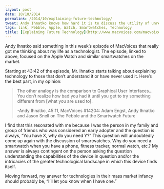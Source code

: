 ```yaml
---
layout: post
date: 10/10/2014
permalink: /2014/10/explaining-future-technology/
tweet: Andy Ihnatko knows how hard it is to discuss the utility of unreleased technology.
tags: link, Pebble, Apple, Watch, Smartwatches, Technology
title: [Explaining Future Technology](http://www.macvoices.com/macvoices-14204-adam-engst-andy-ihnatko-jason-snell-pebble-smartwatch-future/)
---
```


<p>Andy Ihnatko said something in this week&#8217;s episode of MacVoices that really got me thinking about my life as a technologist. The episode, linked to above, focused on the Apple Watch and similar smartwatches on the market.</p>

<p>Starting at 43:42 of the episode, Mr. Ihnatko starts talking about explaining technology to those that don&#8217;t understand it or have never used it. Here&#8217;s the best part, in my opinion:</p>

<blockquote>
  <p>The other analogy is the comparison to Graphical User Interfaces&#8230; You don&#8217;t realize how bad you had it until you get to try something different from [what you are used to].</p>
  
  <p>-Andy Ihnatko, 45:11, MacVoices #14204: Adam Engst, Andy Ihnatko and Jason Snell on The Pebble and the Smartwatch Future</p>
</blockquote>

<p>I find that this resonated with me because I was the person in my family and group of friends who was considered an early adopter and the question is always, &#8220;You have X, why do you need Y?&#8221; This question will undoubtedly come up again with the discussion of smartwatches. Why do you need a smartwatch when you have a phone, fitness tracker, normal watch, etc.? My answer is always contingent on the person asking the question understanding the capabilities of the device in question and/or the intricacies of the greater technological landscape in which this device finds itself.</p>

<p>Moving forward, my answer for technologies in their mass market infancy should probably be, &#8220;I&#8217;ll let you know when I have one.&#8221;</p>